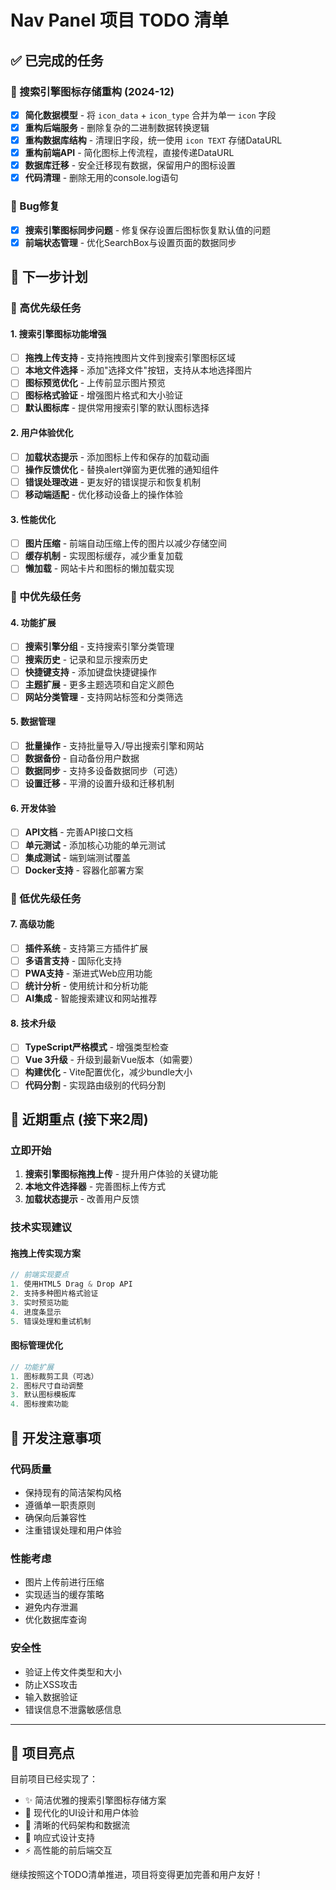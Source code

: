 # Nav Panel 项目 TODO 清单

## ✅ 已完成的任务

### 🔧 搜索引擎图标存储重构 (2024-12)

- [x] **简化数据模型** - 将 `icon_data` + `icon_type` 合并为单一 `icon` 字段
- [x] **重构后端服务** - 删除复杂的二进制数据转换逻辑
- [x] **重构数据库结构** - 清理旧字段，统一使用 `icon TEXT` 存储DataURL
- [x] **重构前端API** - 简化图标上传流程，直接传递DataURL
- [x] **数据库迁移** - 安全迁移现有数据，保留用户的图标设置
- [x] **代码清理** - 删除无用的console.log语句

### 🐛 Bug修复

- [x] **搜索引擎图标同步问题** - 修复保存设置后图标恢复默认值的问题
- [x] **前端状态管理** - 优化SearchBox与设置页面的数据同步

## 🚀 下一步计划

### 🎯 高优先级任务

#### 1. 搜索引擎图标功能增强

- [ ] **拖拽上传支持** - 支持拖拽图片文件到搜索引擎图标区域
- [ ] **本地文件选择** - 添加"选择文件"按钮，支持从本地选择图片
- [ ] **图标预览优化** - 上传前显示图片预览
- [ ] **图标格式验证** - 增强图片格式和大小验证
- [ ] **默认图标库** - 提供常用搜索引擎的默认图标选择

#### 2. 用户体验优化

- [ ] **加载状态提示** - 添加图标上传和保存的加载动画
- [ ] **操作反馈优化** - 替换alert弹窗为更优雅的通知组件
- [ ] **错误处理改进** - 更友好的错误提示和恢复机制
- [ ] **移动端适配** - 优化移动设备上的操作体验

#### 3. 性能优化

- [ ] **图片压缩** - 前端自动压缩上传的图片以减少存储空间
- [ ] **缓存机制** - 实现图标缓存，减少重复加载
- [ ] **懒加载** - 网站卡片和图标的懒加载实现

### 🎨 中优先级任务

#### 4. 功能扩展

- [ ] **搜索引擎分组** - 支持搜索引擎分类管理
- [ ] **搜索历史** - 记录和显示搜索历史
- [ ] **快捷键支持** - 添加键盘快捷键操作
- [ ] **主题扩展** - 更多主题选项和自定义颜色
- [ ] **网站分类管理** - 支持网站标签和分类筛选

#### 5. 数据管理

- [ ] **批量操作** - 支持批量导入/导出搜索引擎和网站
- [ ] **数据备份** - 自动备份用户数据
- [ ] **数据同步** - 支持多设备数据同步（可选）
- [ ] **设置迁移** - 平滑的设置升级和迁移机制

#### 6. 开发体验

- [ ] **API文档** - 完善API接口文档
- [ ] **单元测试** - 添加核心功能的单元测试
- [ ] **集成测试** - 端到端测试覆盖
- [ ] **Docker支持** - 容器化部署方案

### 🔮 低优先级任务

#### 7. 高级功能

- [ ] **插件系统** - 支持第三方插件扩展
- [ ] **多语言支持** - 国际化支持
- [ ] **PWA支持** - 渐进式Web应用功能
- [ ] **统计分析** - 使用统计和分析功能
- [ ] **AI集成** - 智能搜索建议和网站推荐

#### 8. 技术升级

- [ ] **TypeScript严格模式** - 增强类型检查
- [ ] **Vue 3升级** - 升级到最新Vue版本（如需要）
- [ ] **构建优化** - Vite配置优化，减少bundle大小
- [ ] **代码分割** - 实现路由级别的代码分割

## 🎯 近期重点 (接下来2周)

### 立即开始

1. **搜索引擎图标拖拽上传** - 提升用户体验的关键功能
2. **本地文件选择器** - 完善图标上传方式
3. **加载状态提示** - 改善用户反馈

### 技术实现建议

#### 拖拽上传实现方案

```typescript
// 前端实现要点
1. 使用HTML5 Drag & Drop API
2. 支持多种图片格式验证
3. 实时预览功能
4. 进度条显示
5. 错误处理和重试机制
```

#### 图标管理优化

```typescript
// 功能扩展
1. 图标裁剪工具（可选）
2. 图标尺寸自动调整
3. 默认图标模板库
4. 图标搜索功能
```

## 📝 开发注意事项

### 代码质量

- 保持现有的简洁架构风格
- 遵循单一职责原则
- 确保向后兼容性
- 注重错误处理和用户体验

### 性能考虑

- 图片上传前进行压缩
- 实现适当的缓存策略
- 避免内存泄漏
- 优化数据库查询

### 安全性

- 验证上传文件类型和大小
- 防止XSS攻击
- 输入数据验证
- 错误信息不泄露敏感信息

---

## 🎉 项目亮点

目前项目已经实现了：

- ✨ 简洁优雅的搜索引擎图标存储方案
- 🎨 现代化的UI设计和用户体验
- 🔧 清晰的代码架构和数据流
- 📱 响应式设计支持
- ⚡ 高性能的前后端交互

继续按照这个TODO清单推进，项目将变得更加完善和用户友好！
